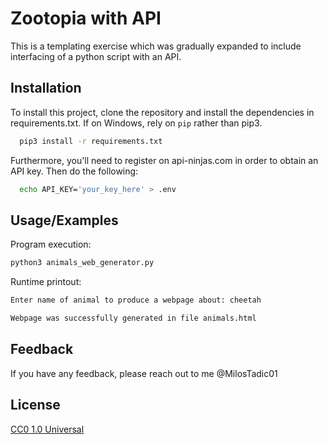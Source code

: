 
# Zootopia with API

This is a templating exercise which was gradually expanded to include interfacing of a python script with an API.


## Installation

To install this project, clone the repository and install the dependencies in requirements.txt. If on Windows, rely on `pip` rather than pip3.

```bash
  pip3 install -r requirements.txt
```

Furthermore, you'll need to register on api-ninjas.com in order to obtain an API key. Then do the following:

```bash
  echo API_KEY='your_key_here' > .env
```
## Usage/Examples

Program execution:

```bash
python3 animals_web_generator.py
```

Runtime printout:

```bash
Enter name of animal to produce a webpage about: cheetah

Webpage was successfully generated in file animals.html
```

## Feedback

If you have any feedback, please reach out to me @MilosTadic01


## License

[CC0 1.0 Universal](https://choosealicense.com/licenses/cc0-1.0/)

